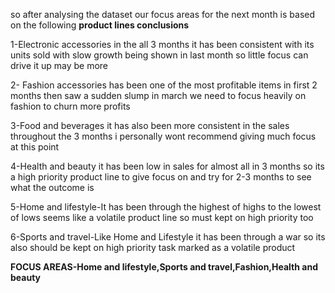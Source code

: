 so after analysing the dataset our focus areas for the next month is based on the following **product lines conclusions**


1-Electronic accessories in the all 3 months it has been consistent with its units sold with slow growth being shown in last month so little focus can drive it up may be more

2-  Fashion accessories has been one of the most profitable items in first 2 months then saw a sudden slump in march we need to focus heavily on fashion to churn more profits 

3-Food and beverages it has also been more consistent in the sales throughout the 3 months i personally wont recommend giving much focus at this point

4-Health and beauty it has been low in sales for almost all in 3 months so its a high priority product line to give focus on and try for 2-3 months to see what the outcome is

5-Home and lifestyle-It has been through the highest of highs to the lowest of lows seems like a volatile product line so must kept on high priority too

6-Sports and travel-Like Home and Lifestyle it has been through a war so its also should be kept on high priority task marked as a volatile product

**FOCUS AREAS-Home and lifestyle,Sports and travel,Fashion,Health and beauty**
